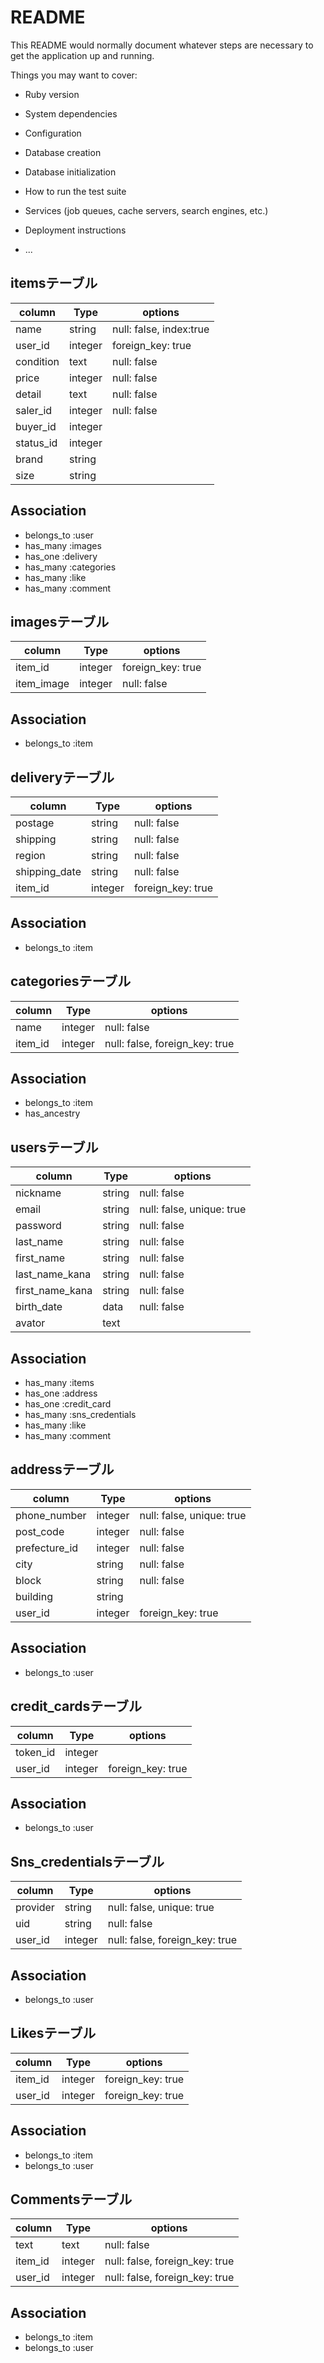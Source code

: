 # README

This README would normally document whatever steps are necessary to get the
application up and running.

Things you may want to cover:

* Ruby version

* System dependencies

* Configuration

* Database creation

* Database initialization

* How to run the test suite

* Services (job queues, cache servers, search engines, etc.)

* Deployment instructions

* ...

## itemsテーブル
|column|Type|options|
|------|----|-------|
|name|string|null: false, index:true|
|user_id|integer|foreign_key: true|
|condition|text|null: false|
|price|integer|null: false|
|detail|text|null: false|
|saler_id|integer|null: false|
|buyer_id|integer|
|status_id|integer|
|brand|string|
|size|string|

## Association
- belongs_to :user
- has_many :images
- has_one :delivery
- has_many :categories
- has_many :like
- has_many :comment

## imagesテーブル
|column|Type|options|
|------|----|-------|
|item_id|integer|foreign_key: true|
|item_image|integer|null: false|

## Association
- belongs_to :item

## deliveryテーブル
|column|Type|options|
|------|----|-------|
|postage|string|null: false|
|shipping|string|null: false|
|region|string|null: false|
|shipping_date|string|null: false|
|item_id|integer|foreign_key: true|

## Association
- belongs_to :item

## categoriesテーブル
|column|Type|options|
|------|----|-------|
|name|integer|null: false|
|item_id|integer|null: false, foreign_key: true|

## Association
- belongs_to :item
- has_ancestry


## usersテーブル
|column|Type|options|
|------|----|-------|
|nickname|string|null: false|
|email|string|null: false, unique: true|
|password|string|null: false|
|last_name|string|null: false|
|first_name|string|null: false|
|last_name_kana|string|null: false|
|first_name_kana|string|null: false|
|birth_date|data|null: false|
|avator|text|

## Association
- has_many :items
- has_one :address
- has_one :credit_card
- has_many :sns_credentials
- has_many :like
- has_many :comment

## addressテーブル
|column|Type|options|
|------|----|-------|
|phone_number|integer|null: false, unique: true|
|post_code|integer|null: false|
|prefecture_id|integer|null: false|
|city|string|null: false|
|block|string|null: false|
|building|string|
|user_id|integer|foreign_key: true|

## Association
- belongs_to :user

## credit_cardsテーブル
|column|Type|options|
|------|----|-------|
|token_id|integer|
|user_id|integer|foreign_key: true|

## Association
- belongs_to :user

## Sns_credentialsテーブル
|column|Type|options|
|------|----|-------|
|provider|string|null: false, unique: true|
|uid|string|null: false|
|user_id|integer|null: false, foreign_key: true|

## Association
- belongs_to :user


## Likesテーブル
|column|Type|options|
|------|----|-------|
|item_id|integer|foreign_key: true|
|user_id|integer|foreign_key: true|

## Association
- belongs_to :item
- belongs_to :user

## Commentsテーブル
|column|Type|options|
|------|----|-------|
|text|text|null: false|
|item_id|integer|null: false, foreign_key: true|
|user_id|integer|null: false, foreign_key: true|

## Association
- belongs_to :item
- belongs_to :user








